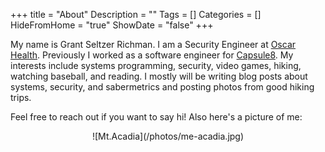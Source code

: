 +++
title = "About"
Description = ""
Tags = []
Categories = []
HideFromHome = "true"
ShowDate = "false"
+++

My name is Grant Seltzer Richman. I am a Security Engineer at [Oscar Health](https://www.hioscar.com/). Previously I worked as a software engineer for [Capsule8](https://capsule8.com/). My interests include systems programming, security, video games, hiking, watching baseball, and reading. I mostly will be writing blog posts about systems, security, and sabermetrics and posting photos from good hiking trips.

Feel free to reach out if you want to say hi! Also here's a picture of me: 

<center>![Mt.Acadia](/photos/me-acadia.jpg)</center>
